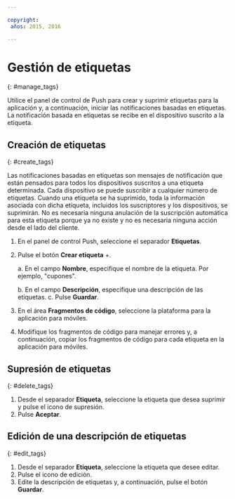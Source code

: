 ```yaml
---

copyright:
 años: 2015, 2016

---
```


# Gestión de etiquetas
{: #manage_tags}

Utilice el panel de control de Push para crear y suprimir etiquetas para la aplicación y, a continuación, iniciar
  las notificaciones basadas en etiquetas. La notificación basada en etiquetas se recibe en el dispositivo suscrito a la etiqueta.


## Creación de etiquetas
{: #create_tags}

Las notificaciones basadas en etiquetas son mensajes de notificación que están pensados para todos los dispositivos
   suscritos a una etiqueta determinada. Cada dispositivo se puede suscribir a cualquier número de etiquetas. Cuando una etiqueta se ha suprimido, toda la información asociada con dicha etiqueta, incluidos los suscriptores y los dispositivos, se suprimirán. No es necesaria ninguna anulación de la suscripción automática para esta etiqueta porque ya no existe y no es necesaria ninguna acción desde el lado del cliente.

1. En el panel de control Push, seleccione el separador **Etiquetas**.
1. Pulse el botón **Crear etiqueta** +.   

   a. En el campo **Nombre**, especifique el nombre de la etiqueta. Por ejemplo, "cupones".

   b. En el campo **Descripción**, especifique una descripción de las etiquetas.
   c. Pulse **Guardar**.

1. En el área **Fragmentos de código**, seleccione la plataforma para la aplicación
      para móviles.
1. Modifique los fragmentos de código para manejar errores y, a continuación, copiar los fragmentos de código para cada etiqueta
      en la aplicación para móviles.

## Supresión de etiquetas
{: #delete_tags}

1. Desde el separador **Etiqueta**, seleccione la etiqueta que desea suprimir y pulse
      el icono de supresión.
1. Pulse **Aceptar**.

## Edición de una descripción de etiquetas
{: #edit_tags}

1. Desde el separador **Etiqueta**, seleccione la etiqueta que desee editar.
1. Pulse el icono de edición.
1. Edite la descripción de etiquetas y, a continuación, pulse el botón **Guardar**.
